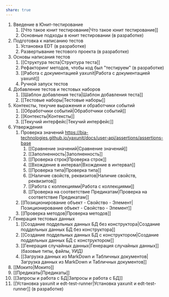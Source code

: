 ```yaml
---
share: true
---
```



1. Введение в Юнит-тестирование
	1. [[Что такое юнит тестирование|Что такое юнит тестирование]]
	2. Основные подходы в юнит тестировании (в разработке)
2. Подготовка к написанию тестов
	1. Установка EDT (в разработке)
	2. Развертывание тестового проекта (в разработке)
3. Основы написания тестов
	1. [[Структура теста|Структура теста]]
	2. Рефакторинг методов, чтобы код был "тестируем" (в разработке)
	3. [[Работа с документацией yaxunit|Работа с документацией yaxunit]]
	4. Ручной запуск тестов
4. Добавление тестов и тестовых наборов
	1. [[Шаблон добавления теста|Шаблон добавления теста]]
	2. [[Тестовые наборы|Тестовые наборы]]
5. Контексты, текучие выражения и обработчики событий
	1. [[Обработчики событий|Обработчики событий]]
	2. [[Контексты|Контексты]]
	3. [[Текучий интерфейс|Текучий интерфейс]]
6. Утверждения
	1. Проверка значений https://bia-technologies.github.io/yaxunit/docs/user-api/assertions/assertions-base
		1. [[Сравнение значений|Сравнение значений]]
		2. [[Заполненность|Заполненность]]
		3. [[Проверка строк|Проверка строк]]
		4. [[Вхождение в интервал|Вхождение в интервал]]
		5. [[Проверка типа|Проверка типа]]
		6. [[Наличие свойств, реквизитов|Наличие свойств, реквизитов]]
		7. [[Работа с коллекциями|Работа с коллекциями]]
		8. [[Проверка на соответствие Предикатам|Проверка на соответствие Предикатам]]
	2. [[Позиционирование объект - Свойство - Элемент|Позиционирование объект - Свойство - Элемент]]
	3. [[Проверка методов|Проверка методов]]
7. Генерация тестовых данных
	1. [[Создание поддельных данных БД без конструктора|Создание поддельных данных БД без конструктора]]
	2. [[Создание поддельных данных БД с конструктором|Создание поддельных данных БД с конструктором]]
	3. [[Генерация случайных данных|Генерация случайных данных]] (базовые типы, файлы, УИД)
	4. [[Загрузка данных из MarkDown и Табличных документов|Загрузка данных из MarkDown и Табличных документов]]
8. [[Мокито|Мокито]]
9. [[Предикаты|Предикаты]]
10. [[Запросы и работа с БД|Запросы и работа с БД]]
11. [[Установка yaxunit и edt-test-runner|Установка yaxunit и edt-test-runner]] (в разработке)